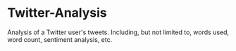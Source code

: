 # Twitter-Analysis
Analysis of a Twitter user's tweets. Including, but not limited to, words used, word count, sentiment analysis, etc. 
